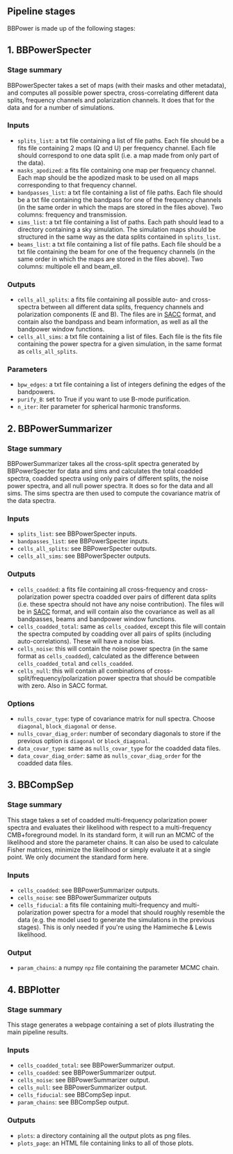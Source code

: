 Pipeline stages
---------------

BBPower is made up of the following stages:

## 1. BBPowerSpecter
### Stage summary
BBPowerSpecter takes a set of maps (with their masks and other metadata), and computes all possible power spectra, cross-correlating different data splits, frequency channels and polarization channels. It does that for the data and for a number of simulations.

### Inputs
- `splits_list`: a txt file containing a list of file paths. Each file should be a fits file containing 2 maps (Q and U) per frequency channel. Each file should correspond to one data split (i.e. a map made from only part of the data).
- `masks_apodized`: a fits file containing one map per frequency channel. Each map should be the apodized mask to be used on all maps corresponding to that frequency channel.
- `bandpasses_list`: a txt file containing a list of file paths. Each file should be a txt file containing the bandpass for one of the frequency channels (in the same order in which the maps are stored in the files above). Two columns: frequency and transmission.
- `sims_list`: a txt file containing a list of paths. Each path should lead to a directory containing a sky simulation. The simulation maps should be structured in the same way as the data splits contained in `splits_list`.
- `beams_list`: a txt file containing a list of file paths. Each file should be a txt file containing the beam for one of the frequency channels (in the same order in which the maps are stored in the files above). Two columns: multipole ell and beam_ell.

### Outputs
- `cells_all_splits`: a fits file containing all possible auto- and cross-spectra between all different data splits, frequency channels and polarization components (E and B). The files are in [SACC](https://github.com/LSSTDESC/sacc) format, and contain also the bandpass and beam information, as well as all the bandpower window functions.
- `cells_all_sims`: a txt file containing a list of files. Each file is the fits file containing the power spectra for a given simulation, in the same format as `cells_all_splits`.

### Parameters
- `bpw_edges`: a txt file containing a list of integers defining the edges of the bandpowers.
- `purify_B`: set to True if you want to use B-mode purification.
- `n_iter`: iter parameter for spherical harmonic transforms.


## 2. BBPowerSummarizer
### Stage summary
BBPowerSummarizer takes all the cross-split spectra generated by BBPowerSpecter for data and sims and calculates the total coadded spectra, coadded spectra using only pairs of different splits, the noise power spectra, and all null power spectra. It does so for the data and all sims. The sims spectra are then used to compute the covariance matrix of the data spectra.

### Inputs
- `splits_list`: see BBPowerSpecter inputs.
- `bandpasses_list`: see BBPowerSpecter inputs.
- `cells_all_splits`: see BBPowerSpecter outputs.
- `cells_all_sims`: see BBPowerSpecter outputs.

### Outputs
- `cells_coadded`: a fits file containing all cross-frequency and cross-polarization power spectra coadded over pairs of different data splits (i.e. these spectra should not have any noise contribution). The files will be in [SACC](https://github.com/LSSTDESC/sacc) format, and will contain also the covariance as well as all bandpasses, beams and bandpower window functions.
- `cells_coadded_total`: same as `cells_coadded`, except this file will contain the spectra computed by coadding over all pairs of splits (including auto-correlations). These will have a noise bias.
- `cells_noise`: this will contain the noise power spectra (in the same format as `cells_coadded`), calculated as the difference between `cells_coadded_total` and `cells_coadded`.
- `cells_null`: this will contain all combinations of cross-split/frequency/polarization power spectra that should be compatible with zero. Also in SACC format.

### Options
- `nulls_covar_type`: type of covariance matrix for null spectra. Choose `diagonal`, `block_diagonal` or `dense`.
- `nulls_covar_diag_order`: number of secondary diagonals to store if the previous option is `diagonal` or `block_diagonal`.
- `data_covar_type`: same as `nulls_covar_type` for the coadded data files.
- `data_covar_diag_order`: same as `nulls_covar_diag_order` for the coadded data files.


## 3. BBCompSep
### Stage summary
This stage takes a set of coadded multi-frequency polarization power spectra and evaluates their likelihood with respect to a multi-frequency CMB+foreground model. In its standard form, it will run an MCMC of the likelihood and store the parameter chains. It can also be used to calculate Fisher matrices, minimize the likelihood or simply evaluate it at a single point. We only document the standard form here.

### Inputs
- `cells_coadded`: see BBPowerSummarizer outputs.
- `cells_noise`: see BBPowerSummarizer outputs
- `cells_fiducial`: a fits file containing multi-frequency and multi-polarization power spectra for a model that should roughly resemble the data (e.g. the model used to generate the simulations in the previous stages). This is only needed if you're using the Hamimeche & Lewis likelihood.

### Output
- `param_chains`: a numpy `npz` file containing the parameter MCMC chain.


## 4. BBPlotter
### Stage summary
This stage generates a webpage containing a set of plots illustrating the main pipeline results.

### Inputs
- `cells_coadded_total`: see BBPowerSummarizer output.
- `cells_coadded`: see BBPowerSummarizer output.
- `cells_noise`: see BBPowerSummarizer output.
- `cells_null`: see BBPowerSummarizer output.
- `cells_fiducial`: see BBCompSep input.
- `param_chains`: see BBCompSep output.

### Outputs
- `plots`: a directory containing all the output plots as png files.
- `plots_page`: an HTML file containing links to all of those plots.
